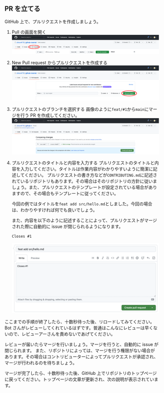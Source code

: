 ## PR を立てる

GitHub 上で、プルリクエストを作成しましょう。

1. Pull の画面を開く
   ![pr-tab](imgs/pr.png)

2. New Pull request からプルリクエストを作成する
   ![new-pr](imgs/new-pr.png)

3. プルリクエストのブランチを選択する
   画像のように`feat/#1`から`main`にマージを行う PR を作成してください。
   ![pr-branch](imgs/pr-branch.png)

4. プルリクエストのタイトルと内容を入力する
   プルリクエストのタイトルと内容を入力してください。タイトルは作業内容がわかりやすいように簡潔に記述してください。
   プルリクエストの書き方などが`CONTRIBUTING.md`に記述されているリポジトリもあります。その場合はそのリポジトリの方針に従いましょう。また、プルリクエストのテンプレートが設定されている場合がありますので、その場合もテンプレートに従ってください。

   今回の例ではタイトルを`feat add src/hello.md`としました。今回の場合は、わかりやすければ何でも良いでしょう。

   また、内容を以下のように記述することによって、プルリクエストがマージされた際に自動的に issue が閉じられるようになります。

   ```
   Closes #1
   ```

   ![create-pr](imgs/create-pr.png)

ここまでの手順が終了したら、十数秒待った後、リロードしてみてください。Bot さんがレビューしてくれているはずです。普通はこんなにレビューは早くないので、レビューアーさんを責めないであげてください。

レビューが届いたらマージを行いましょう。マージを行うと、自動的に issue が閉じられます。
また、リポジトリによっては、マージを行う権限がない場合があります。その場合はコントリビューターによってプルリクエストが承認され、マージが行われるのを待ちましょう。

マージが完了したら、十数秒待った後、GitHub 上でリポジトリのトップページに戻ってください。トップページの文章が更新され、次の説明が表示されています。
